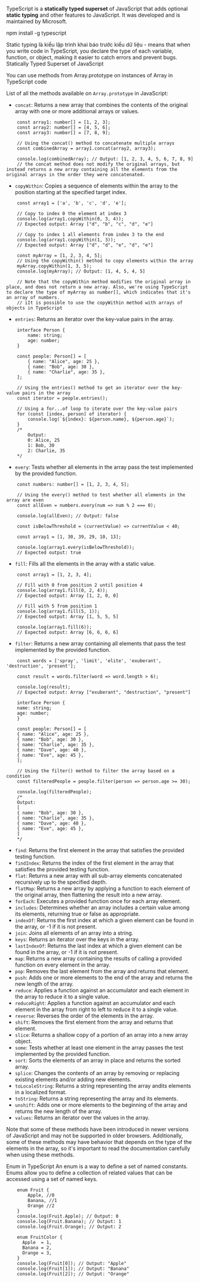 TypeScript is a __statically typed superset__ of JavaScript that adds optional __static typing__ and other features to JavaScript. It was developed and is maintained by Microsoft.

npm install -g typescript

Static typing là kiểu lập trình khai báo trước kiểu dữ liệu - means that when you write code in TypeScript, you declare the type of each variable, function, or object, making it easier to catch errors and prevent bugs. 
Statically Typed Superset of JavaScript 

You can use methods from Array.prototype on instances of Array in TypeScript code

List of all the methods available on `Array.prototype` in JavaScript:

- `concat`: Returns a new array that combines the contents of the original array with one or more additional arrays or values.  
```
    const array1: number[] = [1, 2, 3];
    const array2: number[] = [4, 5, 6];
    const array3: number[] = [7, 8, 9];

    // Using the concat() method to concatenate multiple arrays
    const combinedArray = array1.concat(array2, array3);

    console.log(combinedArray); // Output: [1, 2, 3, 4, 5, 6, 7, 8, 9]
    // the concat method does not modify the original arrays, but instead returns a new array containing all the elements from the original arrays in the order they were concatenated.
```
- `copyWithin`: Copies a sequence of elements within the array to the position starting at the specified target index.
```
    const array1 = ['a', 'b', 'c', 'd', 'e'];

    // Copy to index 0 the element at index 3
    console.log(array1.copyWithin(0, 3, 4));
    // Expected output: Array ["d", "b", "c", "d", "e"]

    // Copy to index 1 all elements from index 3 to the end
    console.log(array1.copyWithin(1, 3));
    // Expected output: Array ["d", "d", "e", "d", "e"]

    const myArray = [1, 2, 3, 4, 5];
    // Using the copyWithin() method to copy elements within the array
    myArray.copyWithin(1, 3, 5);
    console.log(myArray); // Output: [1, 4, 5, 4, 5]

    // Note that the copyWithin method modifies the original array in place, and does not return a new array. Also, we're using TypeScript to declare the type of myArray as number[], which indicates that it's an array of numbers.
    // iIt is possible to use the copyWithin method with arrays of objects in TypeScript
```
- `entries`: Returns an iterator over the key-value pairs in the array.
```
    interface Person {
        name: string;
        age: number;
    }

    const people: Person[] = [
        { name: "Alice", age: 25 },
        { name: "Bob", age: 30 },
        { name: "Charlie", age: 35 },
    ];

    // Using the entries() method to get an iterator over the key-value pairs in the array
    const iterator = people.entries();

    // Using a for...of loop to iterate over the key-value pairs
    for (const [index, person] of iterator) {
        console.log(`${index}: ${person.name}, ${person.age}`);
    }
    /*
        Output:
        0: Alice, 25
        1: Bob, 30
        2: Charlie, 35
    */
```
- `every`: Tests whether all elements in the array pass the test implemented by the provided function.
```
    const numbers: number[] = [1, 2, 3, 4, 5];

    // Using the every() method to test whether all elements in the array are even
    const allEven = numbers.every(num => num % 2 === 0);

    console.log(allEven); // Output: false

    const isBelowThreshold = (currentValue) => currentValue < 40;

    const array1 = [1, 30, 39, 29, 10, 13];

    console.log(array1.every(isBelowThreshold));
    // Expected output: true

```
- `fill`: Fills all the elements in the array with a static value.  
```
    const array1 = [1, 2, 3, 4];

    // Fill with 0 from position 2 until position 4
    console.log(array1.fill(0, 2, 4));
    // Expected output: Array [1, 2, 0, 0]

    // Fill with 5 from position 1
    console.log(array1.fill(5, 1));
    // Expected output: Array [1, 5, 5, 5]

    console.log(array1.fill(6));
    // Expected output: Array [6, 6, 6, 6]
```
- `filter`: Returns a new array containing all elements that pass the test implemented by the provided function.
```
    const words = ['spray', 'limit', 'elite', 'exuberant', 'destruction', 'present'];

    const result = words.filter(word => word.length > 6);

    console.log(result);
    // Expected output: Array ["exuberant", "destruction", "present"]

    interface Person {
    name: string;
    age: number;
    }

    const people: Person[] = [
    { name: "Alice", age: 25 },
    { name: "Bob", age: 30 },
    { name: "Charlie", age: 35 },
    { name: "Dave", age: 40 },
    { name: "Eve", age: 45 },
    ];

    // Using the filter() method to filter the array based on a condition
    const filteredPeople = people.filter(person => person.age >= 30);

    console.log(filteredPeople);
    /*
    Output:
    [
    { name: "Bob", age: 30 },
    { name: "Charlie", age: 35 },
    { name: "Dave", age: 40 },
    { name: "Eve", age: 45 },
    ]
    */
```
- `find`: Returns the first element in the array that satisfies the provided testing function.
- `findIndex`: Returns the index of the first element in the array that satisfies the provided testing function.
- `flat`: Returns a new array with all sub-array elements concatenated recursively up to the specified depth.
- `flatMap`: Returns a new array by applying a function to each element of the original array, then flattening the result into a new array.
- `forEach`: Executes a provided function once for each array element.
- `includes`: Determines whether an array includes a certain value among its elements, returning true or false as appropriate.
- `indexOf`: Returns the first index at which a given element can be found in the array, or -1 if it is not present.
- `join`: Joins all elements of an array into a string.
- `keys`: Returns an iterator over the keys in the array.
- `lastIndexOf`: Returns the last index at which a given element can be found in the array, or -1 if it is not present.
- `map`: Returns a new array containing the results of calling a provided function on every element in the array.
- `pop`: Removes the last element from the array and returns that element.
- `push`: Adds one or more elements to the end of the array and returns the new length of the array.
- `reduce`: Applies a function against an accumulator and each element in the array to reduce it to a single value.
- `reduceRight`: Applies a function against an accumulator and each element in the array from right to left to reduce it to a single value.
- `reverse`: Reverses the order of the elements in the array.
- `shift`: Removes the first element from the array and returns that element.
- `slice`: Returns a shallow copy of a portion of an array into a new array object.
- `some`: Tests whether at least one element in the array passes the test implemented by the provided function.
- `sort`: Sorts the elements of an array in place and returns the sorted array.
- `splice`: Changes the contents of an array by removing or replacing existing elements and/or adding new elements.
- `toLocaleString`: Returns a string representing the array andits elements in a localized format.
- `toString`: Returns a string representing the array and its elements.
- `unshift`: Adds one or more elements to the beginning of the array and returns the new length of the array.
- `values`: Returns an iterator over the values in the array.

Note that some of these methods have been introduced in newer versions of JavaScript and may not be supported in older browsers. Additionally, some of these methods may have behavior that depends on the type of the elements in the array, so it's important to read the documentation carefully when using these methods.



Enum in TypeScript
An enum is a way to define a set of named constants. Enums allow you to define a collection of related values that can be accessed using a set of named keys.
```
    enum Fruit {
        Apple, //0
        Banana, //1
        Orange //2
    }
    console.log(Fruit.Apple); // Output: 0
    console.log(Fruit.Banana); // Output: 1
    console.log(Fruit.Orange); // Output: 2
```

```
    enum FruitColor {
      Apple  = 1, 
      Banana = 2,
      Orange = 3,
    }
    console.log(Fruit[0]); // Output: "Apple"
    console.log(Fruit[1]); // Output: "Banana"
    console.log(Fruit[2]); // Output: "Orange"
```



